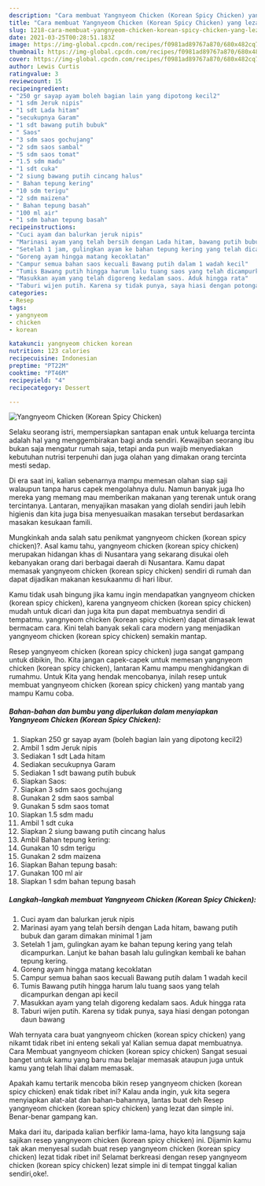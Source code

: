 ```yaml
---
description: "Cara membuat Yangnyeom Chicken (Korean Spicy Chicken) yang lezat dan Mudah Dibuat"
title: "Cara membuat Yangnyeom Chicken (Korean Spicy Chicken) yang lezat dan Mudah Dibuat"
slug: 1218-cara-membuat-yangnyeom-chicken-korean-spicy-chicken-yang-lezat-dan-mudah-dibuat
date: 2021-03-25T00:28:51.183Z
image: https://img-global.cpcdn.com/recipes/f0981ad89767a870/680x482cq70/yangnyeom-chicken-korean-spicy-chicken-foto-resep-utama.jpg
thumbnail: https://img-global.cpcdn.com/recipes/f0981ad89767a870/680x482cq70/yangnyeom-chicken-korean-spicy-chicken-foto-resep-utama.jpg
cover: https://img-global.cpcdn.com/recipes/f0981ad89767a870/680x482cq70/yangnyeom-chicken-korean-spicy-chicken-foto-resep-utama.jpg
author: Lewis Curtis
ratingvalue: 3
reviewcount: 15
recipeingredient:
- "250 gr sayap ayam boleh bagian lain yang dipotong kecil2"
- "1 sdm Jeruk nipis"
- "1 sdt Lada hitam"
- "secukupnya Garam"
- "1 sdt bawang putih bubuk"
- " Saos"
- "3 sdm saos gochujang"
- "2 sdm saos sambal"
- "5 sdm saos tomat"
- "1.5 sdm madu"
- "1 sdt cuka"
- "2 siung bawang putih cincang halus"
- " Bahan tepung kering"
- "10 sdm terigu"
- "2 sdm maizena"
- " Bahan tepung basah"
- "100 ml air"
- "1 sdm bahan tepung basah"
recipeinstructions:
- "Cuci ayam dan balurkan jeruk nipis"
- "Marinasi ayam yang telah bersih dengan Lada hitam, bawang putih bubuk dan garam dimakan minimal 1 jam"
- "Setelah 1 jam, gulingkan ayam ke bahan tepung kering yang telah dicampurkan. Lanjut ke bahan basah lalu gulingkan kembali ke bahan tepung kering."
- "Goreng ayam hingga matang kecoklatan"
- "Campur semua bahan saos kecuali Bawang putih dalam 1 wadah kecil"
- "Tumis Bawang putih hingga harum lalu tuang saos yang telah dicampurkan dengan api kecil"
- "Masukkan ayam yang telah digoreng kedalam saos. Aduk hingga rata"
- "Taburi wijen putih. Karena sy tidak punya, saya hiasi dengan potongan daun bawang"
categories:
- Resep
tags:
- yangnyeom
- chicken
- korean

katakunci: yangnyeom chicken korean 
nutrition: 123 calories
recipecuisine: Indonesian
preptime: "PT22M"
cooktime: "PT46M"
recipeyield: "4"
recipecategory: Dessert

---
```



![Yangnyeom Chicken (Korean Spicy Chicken)](https://img-global.cpcdn.com/recipes/f0981ad89767a870/680x482cq70/yangnyeom-chicken-korean-spicy-chicken-foto-resep-utama.jpg)

Selaku seorang istri, mempersiapkan santapan enak untuk keluarga tercinta adalah hal yang menggembirakan bagi anda sendiri. Kewajiban seorang ibu bukan saja mengatur rumah saja, tetapi anda pun wajib menyediakan kebutuhan nutrisi terpenuhi dan juga olahan yang dimakan orang tercinta mesti sedap.

Di era  saat ini, kalian sebenarnya mampu memesan olahan siap saji walaupun tanpa harus capek mengolahnya dulu. Namun banyak juga lho mereka yang memang mau memberikan makanan yang terenak untuk orang tercintanya. Lantaran, menyajikan masakan yang diolah sendiri jauh lebih higienis dan kita juga bisa menyesuaikan masakan tersebut berdasarkan masakan kesukaan famili. 



Mungkinkah anda salah satu penikmat yangnyeom chicken (korean spicy chicken)?. Asal kamu tahu, yangnyeom chicken (korean spicy chicken) merupakan hidangan khas di Nusantara yang sekarang disukai oleh kebanyakan orang dari berbagai daerah di Nusantara. Kamu dapat memasak yangnyeom chicken (korean spicy chicken) sendiri di rumah dan dapat dijadikan makanan kesukaanmu di hari libur.

Kamu tidak usah bingung jika kamu ingin mendapatkan yangnyeom chicken (korean spicy chicken), karena yangnyeom chicken (korean spicy chicken) mudah untuk dicari dan juga kita pun dapat membuatnya sendiri di tempatmu. yangnyeom chicken (korean spicy chicken) dapat dimasak lewat bermacam cara. Kini telah banyak sekali cara modern yang menjadikan yangnyeom chicken (korean spicy chicken) semakin mantap.

Resep yangnyeom chicken (korean spicy chicken) juga sangat gampang untuk dibikin, lho. Kita jangan capek-capek untuk memesan yangnyeom chicken (korean spicy chicken), lantaran Kamu mampu menghidangkan di rumahmu. Untuk Kita yang hendak mencobanya, inilah resep untuk membuat yangnyeom chicken (korean spicy chicken) yang mantab yang mampu Kamu coba.

<!--inarticleads1-->

##### Bahan-bahan dan bumbu yang diperlukan dalam menyiapkan Yangnyeom Chicken (Korean Spicy Chicken):

1. Siapkan 250 gr sayap ayam (boleh bagian lain yang dipotong kecil2)
1. Ambil 1 sdm Jeruk nipis
1. Sediakan 1 sdt Lada hitam
1. Sediakan secukupnya Garam
1. Sediakan 1 sdt bawang putih bubuk
1. Siapkan  Saos:
1. Siapkan 3 sdm saos gochujang
1. Gunakan 2 sdm saos sambal
1. Gunakan 5 sdm saos tomat
1. Siapkan 1.5 sdm madu
1. Ambil 1 sdt cuka
1. Siapkan 2 siung bawang putih cincang halus
1. Ambil  Bahan tepung kering:
1. Gunakan 10 sdm terigu
1. Gunakan 2 sdm maizena
1. Siapkan  Bahan tepung basah:
1. Gunakan 100 ml air
1. Siapkan 1 sdm bahan tepung basah




<!--inarticleads2-->

##### Langkah-langkah membuat Yangnyeom Chicken (Korean Spicy Chicken):

1. Cuci ayam dan balurkan jeruk nipis
1. Marinasi ayam yang telah bersih dengan Lada hitam, bawang putih bubuk dan garam dimakan minimal 1 jam
1. Setelah 1 jam, gulingkan ayam ke bahan tepung kering yang telah dicampurkan. Lanjut ke bahan basah lalu gulingkan kembali ke bahan tepung kering.
1. Goreng ayam hingga matang kecoklatan
1. Campur semua bahan saos kecuali Bawang putih dalam 1 wadah kecil
1. Tumis Bawang putih hingga harum lalu tuang saos yang telah dicampurkan dengan api kecil
1. Masukkan ayam yang telah digoreng kedalam saos. Aduk hingga rata
1. Taburi wijen putih. Karena sy tidak punya, saya hiasi dengan potongan daun bawang




Wah ternyata cara buat yangnyeom chicken (korean spicy chicken) yang nikamt tidak ribet ini enteng sekali ya! Kalian semua dapat membuatnya. Cara Membuat yangnyeom chicken (korean spicy chicken) Sangat sesuai banget untuk kamu yang baru mau belajar memasak ataupun juga untuk kamu yang telah lihai dalam memasak.

Apakah kamu tertarik mencoba bikin resep yangnyeom chicken (korean spicy chicken) enak tidak ribet ini? Kalau anda ingin, yuk kita segera menyiapkan alat-alat dan bahan-bahannya, lantas buat deh Resep yangnyeom chicken (korean spicy chicken) yang lezat dan simple ini. Benar-benar gampang kan. 

Maka dari itu, daripada kalian berfikir lama-lama, hayo kita langsung saja sajikan resep yangnyeom chicken (korean spicy chicken) ini. Dijamin kamu tak akan menyesal sudah buat resep yangnyeom chicken (korean spicy chicken) lezat tidak ribet ini! Selamat berkreasi dengan resep yangnyeom chicken (korean spicy chicken) lezat simple ini di tempat tinggal kalian sendiri,oke!.

